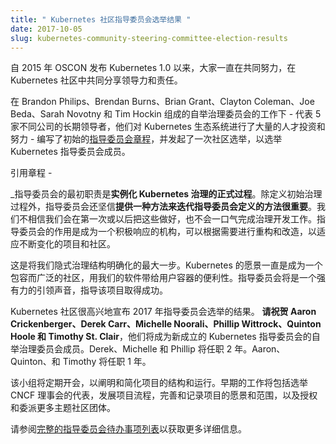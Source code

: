 ```yaml
---
title: " Kubernetes 社区指导委员会选举结果 "
date: 2017-10-05
slug: kubernetes-community-steering-committee-election-results
---
```


自 2015 年 OSCON 发布 Kubernetes 1.0 以来，大家一直在共同努力，在 Kubernetes 社区中共同分享领导力和责任。

在 Brandon Philips、Brendan Burns、Brian Grant、Clayton Coleman、Joe Beda、Sarah Novotny 和 Tim Hockin 组成的自举治理委员会的工作下 - 代表 5 家不同公司的长期领导者，他们对 Kubernetes 生态系统进行了大量的人才投资和努力 - 编写了初始的[指导委员会章程](https://github.com/kubernetes/steering/blob/master/charter.md)，并发起了一次社区选举，以选举 Kubernetes 指导委员会成员。

引用章程 -

_指导委员会的最初职责是**实例化 Kubernetes 治理的正式过程**。除定义初始治理过程外，指导委员会还坚信**提供一种方法来迭代指导委员会定义的方法很重要**。我们不相信我们会在第一次或以后把这些做好，也不会一口气完成治理开发工作。指导委员会的作用是成为一个积极响应的机构，可以根据需要进行重构和改造，以适应不断变化的项目和社区。

这是将我们隐式治理结构明确化的最大一步。Kubernetes 的愿景一直是成为一个包容而广泛的社区，用我们的软件带给用户容器的便利性。指导委员会将是一个强有力的引领声音，指导该项目取得成功。

Kubernetes 社区很高兴地宣布 2017 年指导委员会选举的结果。 **请祝贺 Aaron Crickenberger、Derek Carr、Michelle Noorali、Phillip Wittrock、Quinton Hoole 和 Timothy St. Clair**，他们将成为新成立的 Kubernetes 指导委员会的自举治理委员会成员。Derek、Michelle 和 Phillip 将任职 2 年。Aaron、Quinton、和 Timothy 将任职 1 年。

该小组将定期开会，以阐明和简化项目的结构和运行。早期的工作将包括选举 CNCF 理事会的代表，发展项目流程，完善和记录项目的愿景和范围，以及授权和委派更多主题社区团体。

请参阅[完整的指导委员会待办事项列表](https://github.com/kubernetes/steering/blob/master/backlog.md)以获取更多详细信息。

